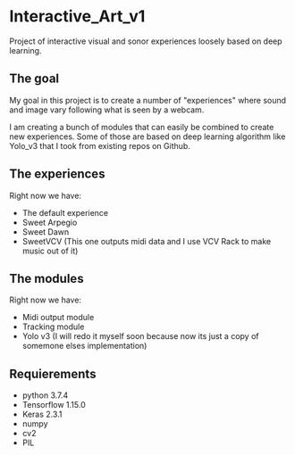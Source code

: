 # Interactive_Art_v1
 Project of interactive visual and sonor experiences loosely based on deep learning.

 ## The goal
 My goal in this project is to create a number of "experiences" where sound and image vary following what is seen by a webcam. 

 I am creating a bunch of modules that can easily be combined to create new experiences. Some of those are based on deep learning algorithm like Yolo_v3 that I took from existing repos on Github.

## The experiences
 Right now we have:
  - The default experience 
  - Sweet Arpegio
  - Sweet Dawn
  - SweetVCV (This one outputs midi data and I use VCV Rack to make music out of it)


## The modules
 Right now we have:
  - Midi output module
  - Tracking module
  - Yolo v3 (I will redo it myself soon because now its just a copy of somemone elses implementation) 


## Requierements

 - python 3.7.4
 - Tensorflow 1.15.0
 - Keras 2.3.1
 - numpy
 - cv2
 - PIL